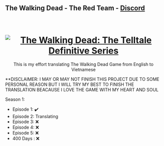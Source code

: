 ## The Walking Dead - The Red Team - [Discord](https://discord.gg/theredteam)
<h1 align="center">
  <br>
  <a href="https://store.steampowered.com/app/207610/The_Walking_Dead/"><img src="https://cdn.akamai.steamstatic.com/steam/apps/207610/header.jpg?t=1612901774" alt="The Walking Dead: The Telltale Definitive Series"></a>
</h1>
<p align="center">
  This is my effort translating The Walking Dead Game from English to Vietnamese
</p>

**DISCLAIMER: I MAY OR MAY NOT FINISH THIS PROJECT DUE TO SOME PERSONAL REASON BUT I WILL TRY MY BEST TO FINISH THE TRANSLATION BEACAUSE I LOVE THE GAME WITH MY HEART AND SOUL

Season 1:
- Episode 1: ✔️
- Episode 2: Translating
- Episode 3: ❌
- Episode 4: ❌
- Episode 5: ❌
- 400 Days : ❌

